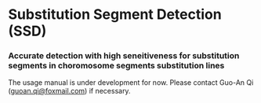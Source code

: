 # Substitution Segment Detection (SSD)
### Accurate detection with high seneitiveness for substitution segments in choromosome segments substitution lines

The usage manual is under development for now. Please contact Guo-An Qi (guoan.qi@foxmail.com) if necessary.
